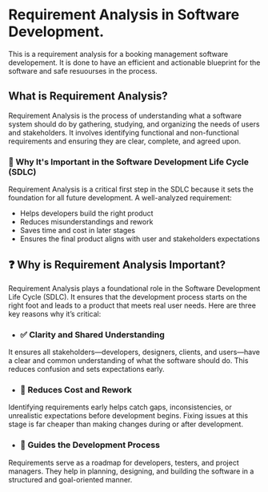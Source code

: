 # Requirement Analysis in Software Development.
This is a requirement analysis for a booking management software developement. It is done to have an efficient and actionable blueprint for the software and safe resuourses in the process.

## What is Requirement Analysis?
Requirement Analysis is the process of understanding what a software system should do by gathering, studying, and organizing the needs of users and stakeholders. It involves identifying functional and non-functional requirements and ensuring they are clear, complete, and agreed upon.
### 🧠 Why It's Important in the Software Development Life Cycle (SDLC)
Requirement Analysis is a critical first step in the SDLC because it sets the foundation for all future development. A well-analyzed requirement:

* Helps developers build the right product
* Reduces misunderstandings and rework
* Saves time and cost in later stages
* Ensures the final product aligns with user and stakeholders expectations

## ❓ Why is Requirement Analysis Important?
Requirement Analysis plays a foundational role in the Software Development Life Cycle (SDLC). It ensures that the development process starts on the right foot and leads to a product that meets real user needs. Here are three key reasons why it’s critical:

* ### ✅ Clarity and Shared Understanding
It ensures all stakeholders—developers, designers, clients, and users—have a clear and common understanding of what the software should do. This reduces confusion and sets expectations early.

* ### 💸 Reduces Cost and Rework
Identifying requirements early helps catch gaps, inconsistencies, or unrealistic expectations before development begins. Fixing issues at this stage is far cheaper than making changes during or after development.

* ### 🎯 Guides the Development Process
Requirements serve as a roadmap for developers, testers, and project managers. They help in planning, designing, and building the software in a structured and goal-oriented manner.
